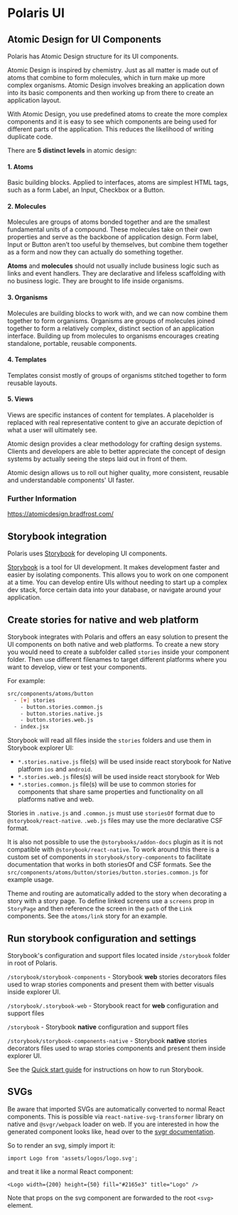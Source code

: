 # Polaris UI

## Atomic Design for UI Components

Polaris has Atomic Design structure for its UI components.

Atomic Design is inspired by chemistry. Just as all matter is made out of atoms that combine to form molecules, which in turn make up more complex organisms. Atomic Design involves breaking an application down into its basic components and then working up from there to create an application layout.

With Atomic Design, you use predefined atoms to create the more complex components and it is easy to see which components are being used for different parts of the application. This reduces the likelihood of writing duplicate code.

There are **5 distinct levels** in atomic design:

#### 1. Atoms

Basic building blocks. Applied to interfaces, atoms are simplest HTML tags, such as a form Label, an Input, Checkbox or a Button.

#### 2. Molecules

Molecules are groups of atoms bonded together and are the smallest fundamental units of a compound. These molecules take on their own properties and serve as the backbone of application design. Form label, Input or Button aren’t too useful by themselves, but combine them together as a form and now they can actually do something together.

**Atoms** and **molecules** should not usually include business logic such as links and event handlers. They are declarative and lifeless scaffolding with no business logic. They are brought to life inside organisms.

#### 3. Organisms

Molecules are building blocks to work with, and we can now combine them together to form organisms. Organisms are groups of molecules joined together to form a relatively complex, distinct section of an application interface. Building up from molecules to organisms encourages creating standalone, portable, reusable components.

#### 4. Templates

Templates consist mostly of groups of organisms stitched together to form reusable layouts.

#### 5. Views

Views are specific instances of content for templates. A placeholder is replaced with real representative content to give an accurate depiction of what a user will ultimately see.

Atomic design provides a clear methodology for crafting design systems. Clients and developers are able to better appreciate the concept of design systems by actually seeing the steps laid out in front of them.

Atomic design allows us to roll out higher quality, more consistent, reusable and understandable components' UI faster.

### Further Information

https://atomicdesign.bradfrost.com/

## Storybook integration

Polaris uses [Storybook](https://storybook.js.org/) for developing UI components.

[Storybook](https://storybook.js.org/) is a tool for UI development. It makes development faster and easier by isolating components. This allows you to work on one component at a time. You can develop entire UIs without needing to start up a complex dev stack, force certain data into your database, or navigate around your application.

## Create stories for native and web platform

Storybook integrates with Polaris and offers an easy solution to present the UI components on both native and web platforms. To create a new story you would need to create a subfolder called `stories` inside your component folder. Then use different filenames to target different platforms where you want to develop, view or test your components.

For example:

```bash
src/components/atoms/button
  - [▼] stories
    - button.stories.common.js
    - button.stories.native.js
    - button.stories.web.js
  - index.jsx
```

Storybook will read all files inside the `stories` folders and use them in Storybook explorer UI:

- `*.stories.native.js` file(s) will be used inside react storybook for Native platform `ios` and `android`.
- `*.stories.web.js` files(s) will be used inside react storybook for Web
- `*.stories.common.js` file(s) will be use to common stories for components that share same properties and functionality on all platforms native and web.

Stories in `.native.js` and `.common.js` must use `storiesOf` format due to `@storybook/react-native`. `.web.js` files may use the more declarative CSF format.

It is also not possible to use the `@storybooks/addon-docs` plugin as it is not compatible with `@storybook/react-native`. To work around this there is a custom set of components in `storybook/story-components` to facilitate documentation that works in both storiesOf and CSF formats. See the `src/components/atoms/button/stories/button.stories.common.js` for example usage.

Theme and routing are automatically added to the story when decorating a story with a story page. To define linked screens use a `screens` prop in `StoryPage` and then reference the screen in the `path` of the `Link` components. See the `atoms/link` story for an example.

## Run storybook configuration and settings

Storybook's configuration and support files located inside `/storybook` folder in root of Polaris.

`/storybook/storybook-components` - Storybook **web** stories decorators files used to wrap stories components and present them with better visuals inside explorer UI.

`/storybook/.storybook-web` - Storybook react for **web** configuration and support files

`/storybook` - Storybook **native** configuration and support files

`/storybook/storybook-components-native` - Storybook **native** stories decorators files used to wrap stories components and present them inside explorer UI.

See the [Quick start guide](/quickstart/) for instructions on how to run Storybook.

## SVGs

Be aware that imported SVGs are automatically converted to normal React components. This is possible via `react-native-svg-transformer` library on native and `@svgr/webpack` loader on web. If you are interested in how the generated component looks like, head over to the [svgr documentation](https://react-svgr.com/docs/getting-started/).

So to render an svg, simply import it:

```
import Logo from 'assets/logos/logo.svg';
```

and treat it like a normal React component:

```
<Logo width={200} height={50} fill="#2165e3" title="Logo" />
```

Note that props on the svg component are forwarded to the root `<svg>` element.
